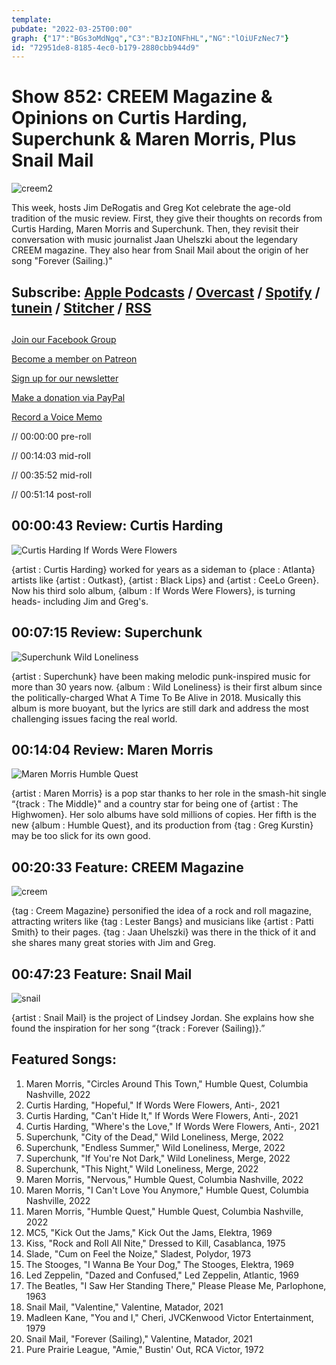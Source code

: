 ```yaml
---
template: 
pubdate: "2022-03-25T00:00"
graph: {"17":"BGs3oMdNgq","C3":"BJzIONFhHL","NG":"lOiUFzNec7"}
id: "72951de8-8185-4ec0-b179-2880cbb944d9"
---
```






# Show 852: CREEM Magazine & Opinions on Curtis Harding, Superchunk & Maren Morris, Plus Snail Mail

![creem2](https://static.soundopinions.org/images/2022/creem2.jpeg)

This week, hosts Jim DeRogatis and Greg Kot celebrate the age-old tradition of the music review. First, they give their thoughts on records from Curtis Harding, Maren Morris and Superchunk. Then, they revisit their conversation with music journalist Jaan Uhelszki about the legendary CREEM magazine. They also hear from Snail Mail about the origin of her song "Forever (Sailing.)"



## Subscribe: [Apple Podcasts](https://itunes.apple.com/us/podcast/sound-opinions/id94793843) / [Overcast](https://overcast.fm/itunes94793843/sound-opinions) / [Spotify](https://open.spotify.com/show/1kNR8YL7TBrQuRxDdS4wtU) / [tunein](https://tunein.com/podcasts/Music-Podcasts/Sound-Opinions-p60273/) / [Stitcher](http://www.stitcher.com/podcast/sound-opinions) / [RSS](https://feeds.simplecast.com/Nn6fjnB0)



## 

[Join our Facebook Group](https://bit.ly/3sivr9T)

[Become a member on Patreon](https://bit.ly/3slWZvc)

[Sign up for our newsletter](https://bit.ly/3eEvRnG)

[Make a donation via PayPal](https://bit.ly/3dmt9lU)

[Record a Voice Memo](https://bit.ly/2RyD5Ah)

// 00:00:00 pre-roll

// 00:14:03 mid-roll

// 00:35:52 mid-roll

// 00:51:14 post-roll



## 00:00:43 Review: Curtis Harding

![Curtis Harding If Words Were Flowers](https://static.soundopinions.org/assets/852/171.jpg)

{artist : Curtis Harding} worked for years as a sideman to {place : Atlanta} artists like {artist : Outkast}, {artist : Black Lips} and {artist : CeeLo Green}. Now his third solo album, {album : If Words Were Flowers}, is turning heads- including Jim and Greg's.



## 00:07:15 Review: Superchunk

![Superchunk Wild Loneliness](https://static.soundopinions.org/assets/852/C34.jpg)

{artist : Superchunk} have been making melodic punk-inspired music for more than 30 years now. {album : Wild Loneliness} is their first album since the politically-charged What A Time To Be Alive in 2018. Musically this album is more buoyant, but the lyrics are still dark and address the most challenging issues facing the real world.



## 00:14:04 Review: Maren Morris

![Maren Morris Humble Quest](https://static.soundopinions.org/assets/852/NG1.jpg)

{artist : Maren Morris} is a pop star thanks to her role in the smash-hit single “{track : The Middle}" and a country star for being one of {artist : The Highwomen}. Her solo albums have sold millions of copies. Her fifth is the new {album : Humble Quest}, and its production from {tag : Greg Kurstin} may be too slick for its own good.



## 00:20:33 Feature: CREEM Magazine

![creem](https://static.soundopinions.org/images/2022/creem.jpeg)

{tag : Creem Magazine} personified the idea of a rock and roll magazine, attracting writers like {tag : Lester Bangs} and musicians like {artist : Patti Smith} to their pages. {tag : Jaan Uhelszki} was there in the thick of it and she shares many great stories with Jim and Greg.



## 00:47:23 Feature: Snail Mail

![snail](https://static.soundopinions.org/images/2022/snail.jpeg)

{artist : Snail Mail} is the project of Lindsey Jordan. She explains how she found the inspiration for her song “{track : Forever (Sailing)}.”



## Featured Songs:

1. Maren Morris, "Circles Around This Town," Humble Quest, Columbia Nashville, 2022
2. Curtis Harding, "Hopeful," If Words Were Flowers, Anti-, 2021
3. Curtis Harding, "Can't Hide It," If Words Were Flowers, Anti-, 2021
4. Curtis Harding, "Where's the Love," If Words Were Flowers, Anti-, 2021
5. Superchunk, "City of the Dead," Wild Loneliness, Merge, 2022
6. Superchunk, "Endless Summer," Wild Loneliness, Merge, 2022
7. Superchunk, "If You're Not Dark," Wild Loneliness, Merge, 2022
8. Superchunk, "This Night," Wild Loneliness, Merge, 2022
9. Maren Morris, "Nervous," Humble Quest, Columbia Nashville, 2022
10. Maren Morris, "I Can't Love You Anymore," Humble Quest, Columbia Nashville, 2022
11. Maren Morris, "Humble Quest," Humble Quest, Columbia Nashville, 2022
12. MC5, "Kick Out the Jams," Kick Out the Jams, Elektra, 1969
13. Kiss, "Rock and Roll All Nite," Dressed to Kill, Casablanca, 1975
14. Slade, "Cum on Feel the Noize," Sladest, Polydor, 1973
15. The Stooges, "I Wanna Be Your Dog," The Stooges, Elektra, 1969
16. Led Zeppelin, "Dazed and Confused," Led Zeppelin, Atlantic, 1969
17. The Beatles, "I Saw Her Standing There," Please Please Me, Parlophone, 1963
18. Snail Mail, "Valentine," Valentine, Matador, 2021
19. Madleen Kane, "You and I," Cheri, JVCKenwood Victor Entertainment, 1979
20. Snail Mail, "Forever (Sailing)," Valentine, Matador, 2021
21. Pure Prairie League, "Amie," Bustin' Out, RCA Victor, 1972
